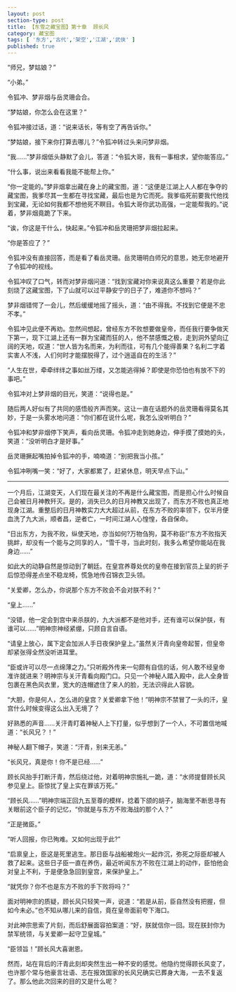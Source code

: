 ```yaml
---
layout: post
section-type: post
title: 【东雪之藏宝图】第十章  顾长风
category: 藏宝图
tags: [ '东方','古代','架空','江湖','武侠' ]
published: true
---
```

“师兄，梦姑娘？”

“小弟。”

令狐冲、梦非烟与岳灵珊会合。

“梦姑娘，你怎么会在这里？”

令狐冲接过话，道：“说来话长，等有空了再告诉你。”

“梦姑娘，接下来你打算去哪儿？”令狐冲转过头来问梦非烟。

“我……”梦非烟低头静默了会儿，答道：“令狐大哥，我有一事相求，望你能答应。”

“什么事，说出来看看我能不能帮上你。”

“你一定能的。”梦非烟拿出藏在身上的藏宝图，道：“这便是江湖上人人都在争夺的藏宝图，我爹尽其一生都在寻找宝藏，最后也是为它而死。我爹临死前要我代他找到宝藏，无论如何我都不想他死不瞑目。令狐大哥你武功高强，一定能帮我的。”说着，梦非烟竟跪了下来。

“诶，你这是干什么，快起来。”令狐冲和岳灵珊把梦非烟拉起来。

“你是答应了？”

令狐冲没有直接回答，而是看了看岳灵珊。岳灵珊明白师兄的意思，她无奈地避开了令狐冲的视线。

令狐冲叹了口气，转而对梦非烟问道：“找到宝藏对你来说真这么重要？若是你此刻烧了这藏宝图，下了山就可以过平静安宁的日子了，难道你不想吗？”

梦非烟错愕了一会儿，然后缓缓地摇了摇头，道：“由不得我。不找到它便是不忠不孝。”

令狐冲见此便不再劝。忽然间想起，曾经东方不败想要做皇帝，而任我行要争做天下第一，现下江湖上还有一群为宝藏而狂的人，他不禁感慨之极，走到洞外望向辽阔的天地，叹道：“世人皆为名而来，为利而往，可有几个能得善果？名利二字着实害人不浅，人们何时才能摆脱得了，过个逍遥自在的生活？”

“人生在世，牵牵绊绊之事如丝万缕，又怎能逃得掉？即使是你恐怕也有放不下的事吧。”

令狐冲对上梦非烟的目光，笑道：“说得也是。”

随后两人好似有了共同的感悟般齐声而笑。这让一直在话题外的岳灵珊看得莫名其妙，于是一头雾水地问道：“你们都在说什么呢，我怎么没听明白？”

令狐冲和梦非烟停下笑声，看向岳灵珊。令狐冲走到她身边，伸手摸了摸她的头，笑道：“没听明白才是好事。”

岳灵珊撅起嘴拍掉令狐冲的手，喃喃道：“别把我当小孩。”

令狐冲咧嘴一笑：“好了，大家都累了，赶紧休息，明天早点下山。”

****

一个月后，江湖变天，人们现在最关注的不再是什么藏宝图，而是担心什么时候自己会被日月神教歼灭。是的，消失已久的日月神教又出现了，而东方不败也真正地现身江湖。重整后的日月神教实力大大超过从前，在东方不败的率领下，仅半月便血洗了九大派，顺者昌，逆者亡，一时间江湖人心惶惶，各自保命。

“日出东方，为我不败，纵使天地，亦当如何?万物刍狗，莫不称臣!”东方不败指天挑衅，却没有一个能与之同享的人，“雪千寻，当此时刻，我多么希望你能站在我身边……”

如此大的动静自然是惊动到了朝廷。在皇宫养尊处优的皇帝在接到官员上呈的折子后惊恐得差点坐不稳龙椅，慌急地传召锦衣卫头领。

“关爱卿，怎么办，你说那个东方不败会不会对朕不利？”

“皇上……”

“没错，他一定会到宫中来杀朕的，九大派都不是他对手，还有谁可以保护朕，有谁可以……”明神宗神经紧绷，只顾自言自语。

“请皇上放心，属下定会加派人手日夜保护皇上。”虽然关汗青向皇帝起誓，但皇帝却紧张得全然没听进耳里。

“臣或许可以尽一点绵薄之力。”只听殿外传来一句颇有自信的话，何人敢不经皇帝准许就进来？明神宗与关汗青看向殿门口。只见一个神秘人踏入殿中，此人全身皆包裹在黑色风衣里，宽大的连帽遮住了来人的脸，无法识得此人容貌。

“大胆，你是何人，怎么进的皇宫？关爱卿拿下他！”明神宗不禁冒了一头的汗，皇宫什么时候变得这么出入无境了？

好熟悉的声音……关汗青盯着神秘人上下打量，似乎想到了一个人，不可置信地喊道：“长风兄？！”

神秘人翻下帽子，笑道：“汗青，别来无恙。”

“长风兄，真是你！你不是已经……”

顾长风抬手打断汗青，然后绕过他，对着明神宗施礼一跪，道：“水师提督顾长风参见皇上。臣惊扰了皇上实在罪该万死。”

“顾长风……”明神宗端正回九五至尊的模样，捻着下颌的胡子，脑海里不断思寻有关眼前这个臣子的记忆，“你就是与东方不败海战的那个人？”

“正是微臣。”

“听人回报，你已殉难。又如何出现于此?”

“启禀皇上，臣这是死里逃生。那日臣与战船被炮火一起炸沉，弥死之际臣却被人救了起来。这些日子臣一直在养伤，最近听闻东方不败在江湖上的动作，臣怕他会对皇上不利，于是便急急回到皇宫，来保护皇上。”

“就凭你？你不也是东方不败的手下败将吗？”

面对明神宗的质疑，顾长风只轻笑一声，说道：“若是从前，臣自然没有把握，但如今未必。”也不知从哪儿来的自信，竟在皇帝面前夸下海口。

对此神宗思索了片刻，而后舒展面容拍案道：“好，朕就信你一回。现在朕封你为禁军统领，与关爱卿一起守卫皇城。”

“臣领旨！”顾长风大喜谢恩。

然而，站在背后的汗青此刻却突然生出一种不安的感觉。他隐约觉得顾长风变了，也许那个常与他豪言壮语、志在报效国家的长风兄确实已葬身大海，一去不复返了。那么他此次回来的目的又是什么呢？
